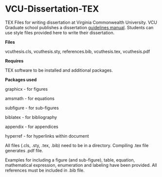 VCU-Dissertation-TEX
====================

TEX Files for writing dissertation at Virginia Commonwealth University. VCU Graduate school publishes a dissertation <a href="http://www.graduate.vcu.edu/pdfs/Thesis%20and%20Dissertation%20Manual%20Fall%202012.pdf">guidelines manual</a>. Students can use style files provided here to write their dissertation.

**Files**

vcuthesis.cls, vcuthesis.sty, references.bib, vcuthesis.tex, vcuthesis.pdf

**Requires**

TEX software to be installed and additional packages.

**Packages used**

graphicx - for figures

amsmath - for equations

subfigure - for sub-figures

biblatex - for bibliography

appendix - for appendices

hyperref - for hyperlinks within document

All files (.cls, .sty, .tex, .bib) need to be in a directory. Compiling .tex file generates .pdf file.

Examples for including a figure (and sub-figure), table, equation, mathematical expression, enumeration and labeling have been provided. All references must be included in .bib file. 
